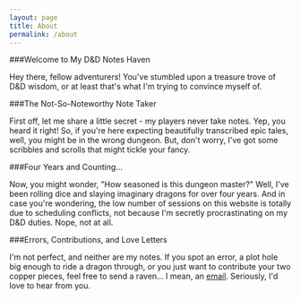 ```yaml
---
layout: page
title: About
permalink: /about
---
```


###Welcome to My D&D Notes Haven

Hey there, fellow adventurers! You've stumbled upon a treasure trove of D&D wisdom, or at least that's what I'm trying to convince myself of.

###The Not-So-Noteworthy Note Taker

First off, let me share a little secret - my players never take notes. Yep, you heard it right! So, if you're here expecting beautifully transcribed epic tales, well, you might be in the wrong dungeon. But, don't worry, I've got some scribbles and scrolls that might tickle your fancy.

###Four Years and Counting...

Now, you might wonder, "How seasoned is this dungeon master?" Well, I've been rolling dice and slaying imaginary dragons for over four years. And in case you're wondering, the low number of sessions on this website is totally due to scheduling conflicts, not because I'm secretly procrastinating on my D&D duties. Nope, not at all.

###Errors, Contributions, and Love Letters

I'm not perfect, and neither are my notes. If you spot an error, a plot hole big enough to ride a dragon through, or you just want to contribute your two copper pieces, feel free to send a raven... I mean, an [email](mailto:steefvdpouw@hotmail.com). Seriously, I'd love to hear from you.
